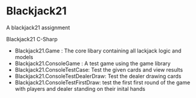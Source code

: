 # Blackjack21
 A blackjack21 assignment


Blackjack21 C-Sharp
- Blackjack21.Game : The core libary containing all lackjack logic and models
- Blackjack21.ConsoleGame : A test game using the game library
- Blackjack21.ConsoleTestCase: Test the given cards and view results
- Blackjack21.ConsoleTestDealerDraw: Test the dealer drawing cards
- Blackjack21.ConsoleTestFirstDraw: test the first first round of the game with players and dealer standing on their inital hands
